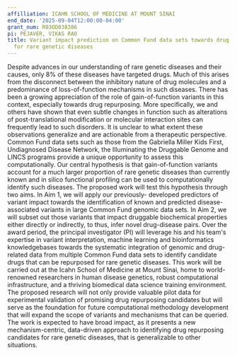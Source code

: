 ```yaml
---
affilliation: ICAHN SCHOOL OF MEDICINE AT MOUNT SINAI
end_date: '2025-09-04T12:00:00-04:00'
grant_num: R03OD038386
pi: PEJAVER, VIKAS RAO
title: Variant impact prediction on Common Fund data sets towards drug repurposing
  for rare genetic diseases
---
```

Despite advances in our understanding of rare genetic diseases and their causes, only 8% of these diseases have targeted drugs. Much of this arises from the disconnect between the inhibitory nature of drug molecules and a predominance of loss-of-function mechanisms in such diseases. There has been a growing appreciation of the role of gain-of-function variants in this context, especially towards drug repurposing. More specifically, we and others have shown that even subtle changes in function such as alterations of post-translational modification or molecular interaction sites can frequently lead to such disorders. It is unclear to what extent these observations generalize and are actionable from a therapeutic perspective. Common Fund data sets such as those from the Gabriella Miller Kids First, Undiagnosed Disease Network, the Illuminating the Druggable Genome and LINCS programs provide a unique opportunity to assess this computationally. Our central hypothesis is that gain-of-function variants account for a much larger proportion of rare genetic diseases than currently known and in silico functional profiling can be used to computationally identify such diseases. The proposed work will test this hypothesis through two aims. In Aim 1, we will apply our previously- developed predictors of variant impact towards the identification of known and predicted disease-associated variants in large Common Fund genomic data sets. In Aim 2, we will subset out those variants that impact druggable biochemical properties either directly or indirectly, to thus, infer novel drug-disease pairs. Over the award period, the principal investigator (PI) will leverage his and his team's expertise in variant interpretation, machine learning and bioinformatics knowledgebases towards the systematic integration of genomic and drug- related data from multiple Common Fund data sets to identify candidate drugs that can be repurposed for rare genetic diseases. This work will be carried out at the Icahn School of Medicine at Mount Sinai, home to world- renowned researchers in human disease genetics, robust computational infrastructure, and a thriving biomedical data science training environment. The proposed research will not only provide valuable pilot data for experimental validation of promising drug repurposing candidates but will serve as the foundation for future computational methodology development that will expand the scope of variants and mechanisms that can be queried. The work is expected to have broad impact, as it presents a new mechanism-centric, data-driven approach to identifying drug repurposing candidates for rare genetic diseases, that is generalizable to other situations.
